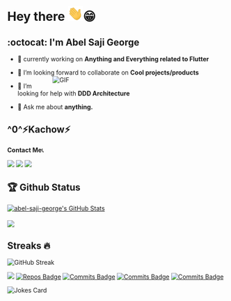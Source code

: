 
# Hey there <img src="https://github.com/ABSphreak/ABSphreak/blob/master/gifs/Hi.gif" width="35px">😁 
## :octocat: I'm Abel Saji George

- 🔭  currently working on **Anything and Everything related to Flutter**

- 👯 I’m looking forward to collaborate on **Cool projects/products**<img align="right" alt="GIF" src="https://cdn.dribbble.com/users/1059583/screenshots/4171367/coding-freak.gif" width="400px" />
- 🤔 I’m looking for help with **DDD Architecture** 
- 💬 Ask me about **anything.**

 ^0^⚡Kachow⚡
 ---
**Contact Me**📞

[![](https://img.shields.io/badge/LinkedIn-0077B5?style=for-the-badge&logo=linkedin&logoColor=white)](https://www.linkedin.com/in/abel-saji-george-b416591ab/) [![](https://img.shields.io/badge/Instagram-E4405F?style=for-the-badge&logo=instagram&logoColor=white)](https://instagram.com/_the_hustler_06?igshid=x9wya3p0b8qv)  [![](https://img.shields.io/badge/WhatsApp-25D366?style=for-the-badge&logo=whatsapp&logoColor=white)](https://wa.me/+919497877775)
 
##


 ##  🏆 Github Status

 <a href="https://github.com/abel-saji-george">
<img align="center" src="https://github-readme-stats.vercel.app/api?username=abel-saji-george&show_icons=true&theme=bear&icon_color=6392DF&hide=prs&hide_border=true" alt="abel-saji-george's GitHub Stats" />
</a> 
<br/>
<br/>
<a href="https://github.com/abel-saji-george">
<img align="center" src="https://github-readme-stats.vercel.app/api/top-langs/?username=abel-saji-george&layout=compact&show_icons=true&theme=bear&icon_color=6392DF&hide=prs&hide_border=true" />
</a>



##  Streaks 🔥

![GitHub Streak](https://github-readme-streak-stats.herokuapp.com?user=abel-saji-george&theme=bear&hide_border=true&fire=DD2727&stroke=DD2727&ring=A41FAE&sideNums=B3DADD&currStreakLabel=DD7A18&sideLabels=57DD3B&dates=A41FAE)


![](https://visitor-badge.glitch.me/badge?page_id=abel-saji-george)
[![Repos Badge](https://badges.pufler.dev/repos/abel-saji-george)](https://abel-saji-george.github.io/)
[![Commits Badge](https://badges.pufler.dev/commits/all/abel-saji-george)](https://abel-saji-george.github.io/)
[![Commits Badge](https://badges.pufler.dev/commits/yearly/abel-saji-george)](https://abel-saji-george.github.io/)
[![Commits Badge](https://badges.pufler.dev/commits/weekly/abel-saji-george)](https://abel-saji-george.github.io/)
<!-- [![Commits Badge](https://badges.pufler.dev/commits/monthly/abel-saji-george)](https://abel-saji-george.github.io/) -->


 ![Jokes Card](https://readme-jokes.vercel.app/api)


